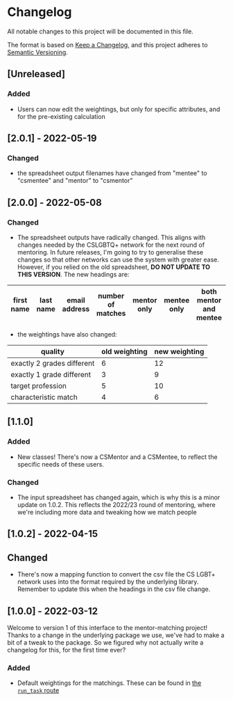 # Changelog
All notable changes to this project will be documented in this file.

The format is based on [Keep a Changelog](https://keepachangelog.com/en/1.0.0/),
and this project adheres to [Semantic Versioning](https://semver.org/spec/v2.0.0.html).

## [Unreleased]

### Added
- Users can now edit the weightings, but only for specific attributes, and for the pre-existing calculation

## [2.0.1] - 2022-05-19

### Changed

- the spreadsheet output filenames have changed from "mentee" to "csmentee" and "mentor" to "csmentor"

## [2.0.0] - 2022-05-08

### Changed

- The spreadsheet outputs have radically changed. This aligns with changes needed by the CSLGBTQ+ network for the next
  round of mentoring. In future releases, I'm going to try to generalise these changes so that other networks can
  use the system with greater ease. However, if you relied on the old spreadsheet, **DO NOT UPDATE TO THIS VERSION**.
  The new headings are:

| first name | last name | email address | number of matches | mentor only | mentee only | both mentor and mentee | match details |
|------------|-----------|---------------|-------------------|-------------|-------------|------------------------|---------------|

- the weightings have also changed:

| quality                    | old weighting | new weighting |
|----------------------------|---------------|---------------|
| exactly 2 grades different | 6             | 12            |
| exactly 1 grade different  | 3             | 9             |
| target profession          | 5             | 10            |
| characteristic match       | 4             | 6             |

## [1.1.0]

### Added

- New classes! There's now a CSMentor and a CSMentee, to reflect the specific needs of these users.

### Changed

- The input spreadsheet has changed again, which is why this is a minor update on 1.0.2. This reflects the 2022/23
  round of mentoring, where we're including more data and tweaking how we match people

## [1.0.2] - 2022-04-15

## Changed

- There's now a mapping function to convert the csv file the CS LGBT+ network uses into the format required by the
  underlying library. Remember to update this when the headings in the csv file change.

## [1.0.0] - 2022-03-12
Welcome to version 1 of this interface to the mentor-matching project! Thanks to a change in the underlying package we use, we've had to make a bit of a tweak to the package. So we figured why not actually write a changelog for this, for the first time ever?

### Added
- Default weightings for the matchings. These can be found in [the `run_task` route](./app/main/routes.py)
